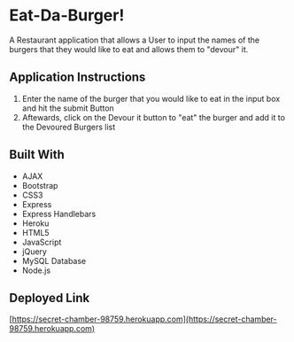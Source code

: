 # Eat-Da-Burger!

A Restaurant application that allows a User to input the names of the burgers that they would like to eat and allows them to "devour" it.

## Application Instructions

1. Enter the name of the burger that you would like to eat in the input box and hit the submit Button
2. Aftewards, click on the Devour it button to "eat" the burger and add it to the Devoured Burgers list

## Built With

- AJAX
- Bootstrap
- CSS3
- Express
- Express Handlebars
- Heroku
- HTML5
- JavaScript
- jQuery
- MySQL Database
- Node.js

## Deployed Link

[https://secret-chamber-98759.herokuapp.com](https://secret-chamber-98759.herokuapp.com)

